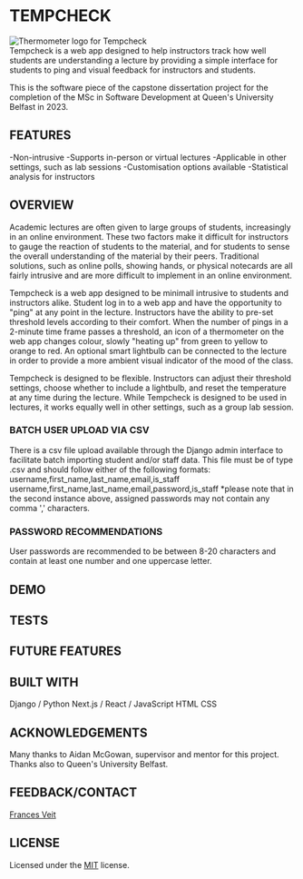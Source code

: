 
<!-- https://docs.github.com/en/get-started/writing-on-github/getting-started-with-writing-and-formatting-on-github/basic-writing-and-formatting-syntax -->

<style>
.img {
  display:block;
  margin-left: auto;
  margin-right: auto;
}
</style>

# TEMPCHECK

<img class="img" src="http://www.clker.com/cliparts/n/R/U/q/8/1/red-to-green-gradient-thermometer-md.png" alt="Thermometer logo for Tempcheck"/>
<!-- ![Thermometer logo for Tempcheck]() -->
Tempcheck is a web app designed to help instructors track how well students are understanding a lecture by providing a simple interface for students to ping and visual feedback for instructors and students.

This is the software piece of the capstone dissertation project for the completion of the MSc in Software Development at Queen's University Belfast in 2023.

## FEATURES
-Non-intrusive
-Supports in-person or virtual lectures
-Applicable in other settings, such as lab sessions
-Customisation options available
-Statistical analysis for instructors

## OVERVIEW
Academic lectures are often given to large groups of students, increasingly in an online environment. These two factors make it difficult for instructors to gauge the reaction of students to the material, and for students to sense the overall understanding of the material by their peers. Traditional solutions, such as online polls, showing hands, or physical notecards are all fairly intrusive and are more difficult to implement in an online environment.

Tempcheck is a web app designed to be minimall intrusive to students and instructors alike. Student log in to a web app and have the opportunity to "ping" at any point in the lecture. Instructors have the ability to pre-set threshold levels according to their comfort. When the number of pings in a 2-minute time frame passes a threshold, an icon of a thermometer on the web app changes colour, slowly "heating up" from green to yellow to orange to red. An optional smart lightbulb can be connected to the lecture in order to provide a more ambient visual indicator of the mood of the class. 

Tempcheck is designed to be flexible. Instructors can adjust their threshold settings, choose whether to include a lightbulb, and reset the temperature at any time during the lecture. While Tempcheck is designed to be used in lectures, it works equally well in other settings, such as a group lab session.

### BATCH USER UPLOAD VIA CSV
There is a csv file upload available through the Django admin interface to facilitate batch importing student and/or staff data. This file must be of type .csv and should follow either of the following formats:
username,first_name,last_name,email,is_staff
username,first_name,last_name,email,password,is_staff
*please note that in the second instance above, assigned passwords may not contain any comma ',' characters. 

### PASSWORD RECOMMENDATIONS
User passwords are recommended to be between 8-20 characters and contain at least one number and one uppercase letter.

## DEMO
<!-- fv link to video here -->

## TESTS
<!-- fv Provide examples on how to run them here. -->

## FUTURE FEATURES
<!-- fv list improvements here -->

## BUILT WITH
<!-- fv check this with Dan -->
Django / Python
Next.js / React / JavaScript
HTML
CSS

## ACKNOWLEDGEMENTS

Many thanks to Aidan McGowan, supervisor and mentor for this project. Thanks also to Queen's University Belfast.

## FEEDBACK/CONTACT

[Frances Veit](fveit01@qub.ac.uk)

## LICENSE
Licensed under the [MIT](https://github.com/microsoft/vscode/blob/main/LICENSE.txt) license.